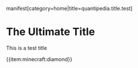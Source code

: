 manifest[category=home|title=quantipedia.title.test]

# The Ultimate Title

This is a test title

{{item:minecraft:diamond}}